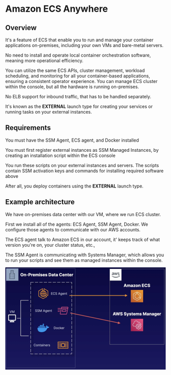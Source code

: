 # Amazon ECS Anywhere

## Overview

It's a feature of ECS that enable you to run
and manage your container applications on-premises,
including your own VMs and bare-metal servers.

No need to install and operate local container orchestration software, meaning more operational efficiency.

You can utilize the same ECS APIs, cluster management, workload scheduling, and monitoring for all your container-based applications, ensuring a consistent operator experience. You can manage ECS cluster within the console, but all the hardware is running on-premises.

No ELB support for inbound traffic, that has to be handled separately.

It's known as the **EXTERNAL** launch type for creating your services or running tasks on your external instances.


## Requirements

You must have the SSM Agent, ECS agent, and Docker installed

You must first register external instances as SSM Managed Instances, by creating an installation script within the ECS console

You run these scripts on your external instances and servers. The scripts contain SSM activation keys and commands for installing required software above

After all, you deploy containers using the **EXTERNAL** launch type.


## Example architecture

We have on-premises data center with our VM, where we run ECS cluster.

First we install all of the agents: ECS Agent, SSM Agent, Docker. We configure those agents to communicate with our AWS accounts.

The ECS agent talk to Amazon ECS in our account, it' keeps track of what version you're on, your cluster status, etc.,

The SSM Agent is communicating with Systems Manager, which allows you to run your scripts and see them as managed instances within the console.

![](./images/ecs-anywhere.png)